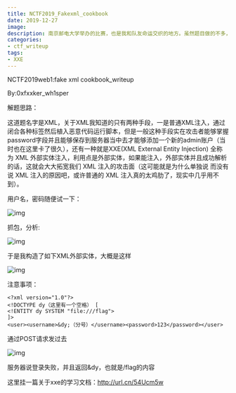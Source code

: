 ```yaml
---
title: NCTF2019_Fakexml_cookbook
date: 2019-12-27
image: 
description: 南京邮电大学举办的比赛，也是我和队友命运交织的地方。虽然题目做的不多，但是这场比赛深深的影响到了我，让我爱上了web安全
categories: 
- ctf_writeup
tags:
- XXE
---
```


NCTF2019web1:fake xml cookbook_writeup

By:0xfxxker_wh1sper

解题思路：

这道题名字是XML，关于XML我知道的只有两种手段，一是普通XML注入，通过闭合各种标签然后植入恶意代码运行脚本，但是一般这种手段实在攻击者能够掌握password字段并且能够保存到服务器当中去才能够添加一个新的admin账户（当时也在这里卡了很久），还有一种就是XXE(XML External Entity Injection) 全称为 XML 外部实体注入，利用点是外部实体，如果能注入，外部实体并且成功解析的话，这就会大大拓宽我们 XML 注入的攻击面（这可能就是为什么单独说 而没有说 XML 注入的原因吧，或许普通的 XML 注入真的太鸡肋了，现实中几乎用不到）。

用户名，密码随便试一下：

![img](https://cdn.jsdelivr.net/gh/Anthem-whisper/imgbed@main/img/20210120164837.png)

抓包，分析:

![img](https://cdn.jsdelivr.net/gh/Anthem-whisper/imgbed@main/img/20210120164848.png)

于是我构造了如下XML外部实体，大概是这样

![img](https://cdn.jsdelivr.net/gh/Anthem-whisper/imgbed@main/img/20210120164909.png)

注意事项：
```
<?xml version="1.0"?>
<!DOCTYPE dy（这里有一个空格） [
<!ENTITY dy SYSTEM "file:///flag">
]>
<user><username>&dy;（分号）</username><password>123</password></user>
```
通过POST请求发过去

![img](https://cdn.jsdelivr.net/gh/Anthem-whisper/imgbed@main/img/20210120164914.png)

服务器说登录失败，并且返回&dy，也就是/flag的内容

这里挂一篇关于xxe的学习文档：http://url.cn/54Ucm5w